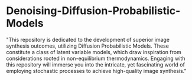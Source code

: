 # Denoising-Diffusion-Probabilistic-Models
"This repository is dedicated to the development of superior image synthesis outcomes, utilizing Diffusion Probabilistic Models. These constitute a class of latent variable models, which draw inspiration from considerations rooted in non-equilibrium thermodynamics. Engaging with this repository will immerse you into the intricate, yet fascinating world of employing stochastic processes to achieve high-quality image synthesis."
